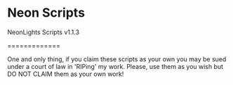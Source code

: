 Neon Scripts
============

NeonLights Scripts v1.1.3

=============

One and only thing, if you claim these scripts as your own you may be sued under a court of law in 'RIPing' my work. Please, use
them as you wish but DO NOT CLAIM them as your own work!
